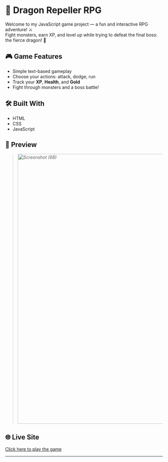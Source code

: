 # 🐉 Dragon Repeller RPG

Welcome to my JavaScript game project — a fun and interactive RPG adventure! ⚔️  
Fight monsters, earn XP, and level up while trying to defeat the final boss: the fierce dragon! 🐲

## 🎮 Game Features

- Simple text-based gameplay
- Choose your actions: attack, dodge, run
- Track your **XP**, **Health**, and **Gold**
- Fight through monsters and a boss battle!

## 🛠️ Built With

- HTML  
- CSS  
- JavaScript

## 📸 Preview

> *<img width="1920" height="860" alt="Screenshot (68)" src="https://github.com/user-attachments/assets/f4bda8aa-1185-4cb1-9222-e2cdb2360445" />*

## 🌐 Live Site
[Click here to play the game](https://rid-28.github.io/DragonRepeller-RPG/)

---
